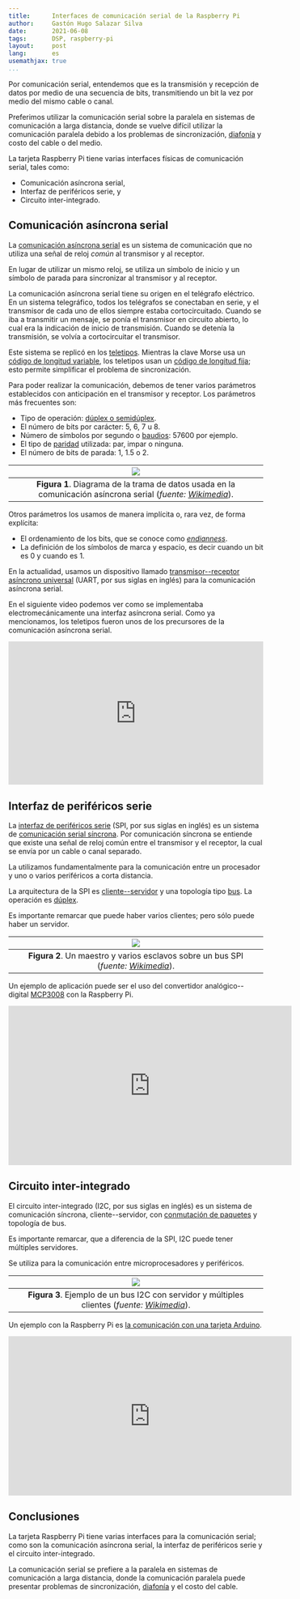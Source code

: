 ```yaml
---
title:      Interfaces de comunicación serial de la Raspberry Pi
author:     Gastón Hugo Salazar Silva
date:       2021-06-08
tags:       DSP, raspberry-pi
layout:     post
lang:       es
usemathjax: true
...
```


Por comunicación serial, entendemos que es la transmisión y recepción de datos por medio de una secuencia de bits, transmitiendo un bit la vez por medio del mismo cable o canal.

Preferimos utilizar la comunicación serial sobre la paralela en sistemas de comunicación a larga distancia, donde se vuelve difícil utilizar la comunicación paralela debido a los problemas de  sincronización, [diafonía](https://es.wikipedia.org/wiki/Diafon%C3%ADa) y costo del cable o del medio.

La tarjeta Raspberry Pi tiene varias interfaces físicas de comunicación serial, tales como:

* Comunicación asíncrona serial,
* Interfaz de periféricos serie, y
* Circuito inter-integrado.

## Comunicación asíncrona serial

La [comunicación asíncrona
serial](https://en.wikipedia.org/wiki/Asynchronous_serial_communication) es un
sistema de comunicación que no utiliza una señal de reloj *común* al transmisor
y al receptor.

En lugar de utilizar un mismo reloj, se utiliza un símbolo de inicio y un
símbolo de parada para sincronizar al transmisor y al receptor.

La comunicación asíncrona serial tiene su origen en el telégrafo eléctrico. En
un sistema telegráfico, todos  los telégrafos se conectaban en serie, y el
transmisor de cada uno de ellos siempre estaba
cortocircuitado. Cuando se iba a transmitir un mensaje, se ponía el transmisor
en circuito abierto, lo cual era la indicación de inicio de transmisión. Cuando
se detenía la transmisión, se volvía a cortocircuitar el transmisor. 

Este sistema se replicó en los
[teletipos](https://es.wikipedia.org/wiki/Teletipo). Mientras la clave Morse usa
un [código de longitud
variable](https://es.wikipedia.org/wiki/C%C3%B3digo_de_longitud_variable#:~:text=Se%20conoce%20como%20c%C3%B3digo%20de,mucho%20m%C3%A1s%20probable%20que%20se),
los teletipos usan un [código de longitud
fija](https://www.encyclopedia.com/computing/dictionaries-thesauruses-pictures-and-press-releases/fixed-length-code);
esto permite simplificar el problema de sincronización.

Para poder realizar la comunicación, debemos de tener varios parámetros
establecidos con anticipación en el transmisor y receptor. Los parámetros más
frecuentes son:

* Tipo de operación: [dúplex o semidúplex](https://es.wikipedia.org/wiki/D%C3%BAplex_(telecomunicaciones)).
* El número de bits por carácter: 5, 6, 7 u 8.
* Número de símbolos por segundo o [baudios](https://es.wikipedia.org/wiki/Baudio): 57600 por ejemplo.
* El tipo de [paridad](https://es.wikipedia.org/wiki/Bit_de_paridad) utilizada: par, impar o ninguna.
* El número de bits de parada: 1, 1.5 o 2.

| ![](https://upload.wikimedia.org/wikipedia/commons/4/47/Puerto_serie_Rs232.png) |
|:---:|
| **Figura 1**. Diagrama de la trama de datos usada en la comunicación asíncrona serial (*fuente: [Wikimedia]()*). |

Otros parámetros los usamos de manera implícita o, rara vez, de forma explícita:

* El ordenamiento de los bits, que se conoce como
  [*endianness*](https://es.wikipedia.org/wiki/Endianness).
* La definición de los símbolos de marca y espacio, es decir cuando un bit es 0
  y cuando es 1.

En la actualidad, usamos un dispositivo llamado [transmisor--receptor asíncrono
universal](https://es.wikipedia.org/wiki/Universal_Asynchronous_Receiver-Transmitter) (UART,
por sus siglas en inglés) para la comunicación asíncrona serial.

En el siguiente video podemos ver como se implementaba electromecánicamente una
interfaz asíncrona serial. Como ya mencionamos, los teletipos fueron unos de los
precursores de la comunicación asíncrona serial.

<div style="position:relative;padding-bottom:56.25%;height:0;overflow:hidden;"> <iframe style="width:100%;height:100%;position:absolute;left:0px;top:0px;overflow:hidden" frameborder="0" type="text/html" src="https://www.dailymotion.com/embed/video/x4971bc" width="100%" height="100%" allowfullscreen > </iframe> </div>

## Interfaz de periféricos serie

La [interfaz de periféricos
serie](https://es.wikipedia.org/wiki/Serial_Peripheral_Interface) (SPI, por sus
siglas en inglés) es un sistema de [comunicación serial
síncrona](https://en.wikipedia.org/wiki/Synchronous_serial_communication). Por
comunicación síncrona se entiende que existe una señal de reloj común entre el
transmisor y el receptor, la cual se envía por un cable o canal separado.

La utilizamos fundamentalmente para la comunicación entre un procesador y uno o varios
periféricos a corta distancia.

La arquitectura de la SPI es
[cliente--servidor](https://es.wikipedia.org/wiki/Cliente-servidor) y una
topología tipo [bus](https://es.wikipedia.org/wiki/Red_en_bus). La operación es
[dúplex](https://es.wikipedia.org/wiki/D%C3%BAplex_(telecomunicaciones)).

Es importante remarcar que puede haber varios clientes; pero sólo
puede haber un servidor.

| ![](https://upload.wikimedia.org/wikipedia/commons/thumb/f/fc/SPI_three_slaves.svg/363px-SPI_three_slaves.svg.png) |
|:---:|
| **Figura 2**. Un maestro y varios esclavos sobre un bus SPI (*fuente: [Wikimedia](https://commons.wikimedia.org/wiki/File:SPI_three_slaves.svg)*). |

Un ejemplo de aplicación puede ser el uso del convertidor analógico--digital
[MCP3008](https://learn.adafruit.com/raspberry-pi-analog-to-digital-converters/mcp3008)
con la Raspberry Pi.

<iframe width="560" height="315" src="https://www.youtube.com/embed/Qgazac5v8P8" title="YouTube video player" frameborder="0" allow="accelerometer; autoplay; clipboard-write; encrypted-media; gyroscope; picture-in-picture" allowfullscreen></iframe>


## Circuito inter-integrado

El circuito inter-integrado (I2C, por sus siglas en inglés) es un sistema de
comunicación síncrona, cliente--servidor, con [conmutación de
paquetes](https://es.wikipedia.org/wiki/Conmutaci%C3%B3n_de_paquetes) y
topología de bus.

Es importante remarcar, que a diferencia de la SPI, I2C puede tener múltiples
servidores.

Se utiliza para la comunicación entre microprocesadores y periféricos.

| ![](https://upload.wikimedia.org/wikipedia/commons/thumb/3/3e/I2C.svg/425px-I2C.svg.png) |
|:---:|
| **Figura 3**. Ejemplo de un bus I2C con servidor y múltiples clientes (*fuente: [Wikimedia](https://commons.wikimedia.org/wiki/File:I2C.svg)*). |

Un ejemplo con la Raspberry Pi es [la comunicación con una tarjeta
Arduino](https://blog.330ohms.com/2020/07/07/como-conectar-arduino-y-raspberry-pi-por-comunicacion-i2c/).

<iframe width="560" height="315" src="https://www.youtube.com/embed/mi24IxXEqzA" title="YouTube video player" frameborder="0" allow="accelerometer; autoplay; clipboard-write; encrypted-media; gyroscope; picture-in-picture" allowfullscreen></iframe>


## Conclusiones

La tarjeta Raspberry Pi tiene varias interfaces para la comunicación serial;
como son la comunicación asíncrona serial, la interfaz de periféricos serie y el
circuito inter-integrado.

La comunicación serial se prefiere a la paralela en sistemas de comunicación a
larga distancia, donde la comunicación paralela puede presentar problemas de
sincronización, [diafonía](https://es.wikipedia.org/wiki/Diafon%C3%ADa) y el
costo del cable.

